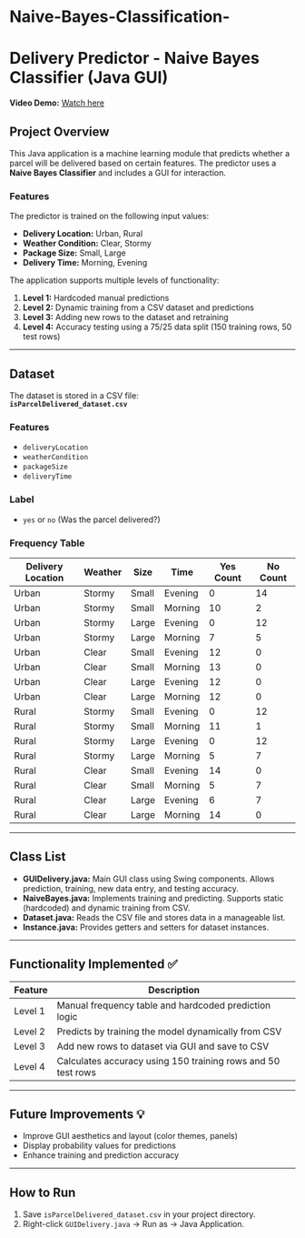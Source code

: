 # Naive-Bayes-Classification-

# Delivery Predictor - Naive Bayes Classifier (Java GUI)

**Video Demo:** [Watch here](https://streamable.com/ba401l)  

## Project Overview
This Java application is a machine learning module that predicts whether a parcel will be delivered based on certain features. The predictor uses a **Naive Bayes Classifier** and includes a GUI for interaction.  

### Features
The predictor is trained on the following input values:  
- **Delivery Location:** Urban, Rural  
- **Weather Condition:** Clear, Stormy  
- **Package Size:** Small, Large  
- **Delivery Time:** Morning, Evening  

The application supports multiple levels of functionality:  
1. **Level 1:** Hardcoded manual predictions  
2. **Level 2:** Dynamic training from a CSV dataset and predictions  
3. **Level 3:** Adding new rows to the dataset and retraining  
4. **Level 4:** Accuracy testing using a 75/25 data split (150 training rows, 50 test rows)  

---

## Dataset
The dataset is stored in a CSV file:  
**`isParcelDelivered_dataset.csv`**  

### Features
- `deliveryLocation`  
- `weatherCondition`  
- `packageSize`  
- `deliveryTime`  

### Label
- `yes` or `no` (Was the parcel delivered?)  

### Frequency Table
| Delivery Location | Weather | Size  | Time    | Yes Count | No Count |
|-----------------|--------|-------|---------|----------|---------|
| Urban           | Stormy | Small | Evening | 0        | 14      |
| Urban           | Stormy | Small | Morning | 10       | 2       |
| Urban           | Stormy | Large | Evening | 0        | 12      |
| Urban           | Stormy | Large | Morning | 7        | 5       |
| Urban           | Clear  | Small | Evening | 12       | 0       |
| Urban           | Clear  | Small | Morning | 13       | 0       |
| Urban           | Clear  | Large | Evening | 12       | 0       |
| Urban           | Clear  | Large | Morning | 12       | 0       |
| Rural           | Stormy | Small | Evening | 0        | 12      |
| Rural           | Stormy | Small | Morning | 11       | 1       |
| Rural           | Stormy | Large | Evening | 0        | 12      |
| Rural           | Stormy | Large | Morning | 5        | 7       |
| Rural           | Clear  | Small | Evening | 14       | 0       |
| Rural           | Clear  | Small | Morning | 5        | 7       |
| Rural           | Clear  | Large | Evening | 6        | 7       |
| Rural           | Clear  | Large | Morning | 14       | 0       |

---

## Class List
- **GUIDelivery.java:** Main GUI class using Swing components. Allows prediction, training, new data entry, and testing accuracy.  
- **NaiveBayes.java:** Implements training and predicting. Supports static (hardcoded) and dynamic training from CSV.  
- **Dataset.java:** Reads the CSV file and stores data in a manageable list.  
- **Instance.java:** Provides getters and setters for dataset instances.  

---

## Functionality Implemented ✅
| Feature | Description |
|---------|-------------|
| Level 1 | Manual frequency table and hardcoded prediction logic |
| Level 2 | Predicts by training the model dynamically from CSV |
| Level 3 | Add new rows to dataset via GUI and save to CSV |
| Level 4 | Calculates accuracy using 150 training rows and 50 test rows |

---

## Future Improvements 💡
- Improve GUI aesthetics and layout (color themes, panels)  
- Display probability values for predictions  
- Enhance training and prediction accuracy  

---

## How to Run
1. Save `isParcelDelivered_dataset.csv` in your project directory.  
2. Right-click `GUIDelivery.java` -> Run as -> Java Application.  
